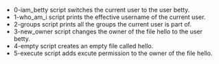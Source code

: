 - 0-iam_betty script switches the current user to the user betty.
- 1-who_am_i script prints the effective username of the current user.
- 2-groups script prints all the groups the current user is part of.
- 3-new_owner script changes the owner of the file hello to the user betty.
- 4-empty script creates an empty file called hello.
- 5-execute script adds excute permission to the owner of the file hello.
